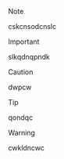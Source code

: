 

> [!NOTE]
> cskcnsodcnslc

> [!IMPORTANT]
> slkqdnqpndk

> [!CAUTION]
> dwpcw

>[!tip]
> qondqc

> [!warning]
> cwkldncwc

